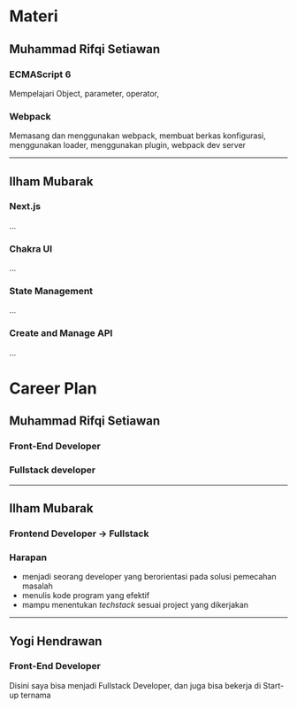 # Materi

## Muhammad Rifqi Setiawan

### ECMAScript 6

Mempelajari Object, parameter, operator,

### Webpack

Memasang dan menggunakan webpack, membuat berkas konfigurasi, menggunakan loader, menggunakan plugin, webpack dev server

---

## Ilham Mubarak

### Next.js

...

### Chakra UI

...

### State Management

...

### Create and Manage API

...

# Career Plan

## Muhammad Rifqi Setiawan

### Front-End Developer

### Fullstack developer

---

## Ilham Mubarak

### Frontend Developer -> Fullstack

### Harapan

- menjadi seorang developer yang berorientasi pada solusi pemecahan masalah
- menulis kode program yang efektif
- mampu menentukan _techstack_ sesuai project yang dikerjakan

---

## Yogi Hendrawan

### Front-End Developer

Disini saya bisa menjadi Fullstack Developer, dan juga bisa bekerja di Start-up ternama
